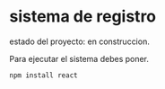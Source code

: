 <h1> sistema de registro </h1>
estado del proyecto: en construccion.

Para ejecutar el sistema debes poner.

```npm install react```
